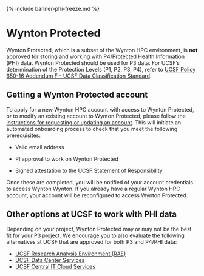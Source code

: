 {% include banner-phi-freeze.md %}

# Wynton Protected

Wynton Protected, which is a subset of the Wynton HPC environment, is **not** approved for storing and working with P4/Protected Health Information (PHI) data. Wynton Protected should be used for P3 data. For UCSF’s determination of the Protection Levels (P1, P2, P3, P4), refer to [UCSF Policy 650-16 Addendum F - UCSF Data Classification Standard](https://it.ucsf.edu/standard-guideline/ucsf-policy-650-16-addendum-f-ucsf-data-classification-standard).

## Getting a Wynton Protected account

To apply for a new Wynton HPC account with access to Wynton Protected, or to modify an existing account to Wynton Protected, please follow the [instructions for requesting or updating an account](/hpc/about/join.html). This will initiate an automated onboarding process to check that you meet the following prerequisites:

* Valid email address

* PI approval to work on Wynton Protected

* Signed attestation to the UCSF Statement of Responsibility

Once these are completed, you will be notified of your account credentials to access Wynton Wynton. If you already have a regular Wynton HPC account, your account will be reconfigured to access Wynton Protected.


## Other options at UCSF to work with PHI data

Depending on your project, Wynton Protected may or may not be the best fit for your P3 project. We encourage you to also evaluate the following alternatives at UCSF that are approved for both P3 and P4/PHI data:

* [UCSF Research Analysis Environment (RAE)](https://it.ucsf.edu/service/rae)
* [UCSF Data Center Services](https://it.ucsf.edu/service/data-center-services)
* [UCSF Central IT Cloud Services](https://cloudservices.ucsf.edu/)
